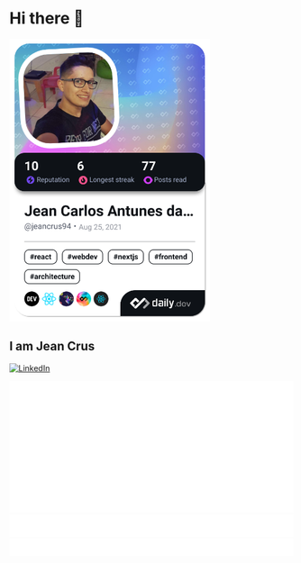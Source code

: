 # Hi there 👋

<div>
  <a href="https://app.daily.dev/jeancrus94">
    <img
      src="./devcard.png"
      width="356" alt="Jean Carlos Antunes da Crus's Dev Card"
    />
  </a>
  <br />
</div>

## I am Jean Crus

<a href="https://www.linkedin.com/in/jean-crus-4ba029137/">
  <img
    src="https://img.shields.io/static/v1?logo=linkedin&style=flat-square&color=0072b1&label=LinkedIn&message=%E2%98%86"
    alt="LinkedIn"
  />
</a>

![Metrics](https://raw.githubusercontent.com/jeancrus/jeancrus/github-metrics/github-metrics.svg)
![Notable contributions](https://raw.githubusercontent.com/jeancrus/jeancrus/github-metrics/notable.svg)
![Achievements](https://raw.githubusercontent.com/jeancrus/jeancrus/github-metrics/achievements.svg)

<!--[![@ombratteng's Holopin board](https://holopin.io/api/user/board?user=jeancrus)](https://holopin.io/@jeancrus)-->
